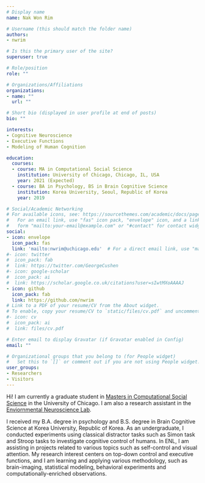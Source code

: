 ```yaml
---
# Display name
name: Nak Won Rim

# Username (this should match the folder name)
authors:
- nwrim

# Is this the primary user of the site?
superuser: true

# Role/position
role: ""

# Organizations/Affiliations
organizations:
- name: ""
  url: ""

# Short bio (displayed in user profile at end of posts)
bio: ""

interests:
- Cognitive Neuroscience
- Executive Functions
- Modeling of Human Cognition

education:
  courses:
  - course: MA in Computational Social Science
    institution: University of Chicago, Chicago, IL, USA
    year: 2021 (Expected)
  - course: BA in Psychology, BS in Brain Cognitive Science
    institution: Korea University, Seoul, Republic of Korea
    year: 2019

# Social/Academic Networking
# For available icons, see: https://sourcethemes.com/academic/docs/page-builder/#icons
#   For an email link, use "fas" icon pack, "envelope" icon, and a link in the
#   form "mailto:your-email@example.com" or "#contact" for contact widget.
social:
- icon: envelope
  icon_pack: fas
  link: 'mailto:nwrim@uchicago.edu'  # For a direct email link, use "mailto:test@example.org".
#- icon: twitter
#  icon_pack: fab
#  link: https://twitter.com/GeorgeCushen
#- icon: google-scholar
#  icon_pack: ai
#  link: https://scholar.google.co.uk/citations?user=sIwtMXoAAAAJ
- icon: github
  icon_pack: fab
  link: https://github.com/nwrim
# Link to a PDF of your resume/CV from the About widget.
# To enable, copy your resume/CV to `static/files/cv.pdf` and uncomment the lines below.
#- icon: cv
#  icon_pack: ai
#  link: files/cv.pdf

# Enter email to display Gravatar (if Gravatar enabled in Config)
email: ""

# Organizational groups that you belong to (for People widget)
#   Set this to `[]` or comment out if you are not using People widget.
user_groups:
- Researchers
- Visitors
---
```


Hi! I am currently a graduate student in [Masters in Computational Social Science](https://macss.uchicago.edu) in the University of Chicago. I am also a research assistant in the [Enviornmental Neuroscience Lab](https://voices.uchicago.edu/bermanlab/).

I received my B.A. degree in psychology and B.S. degree in Brain Cognitive Science at Korea University, Republic of Korea. As an undergraduate, I conducted experiments using classical distractor tasks such as Simon task and Stroop tasks to investigate cognitive control of humans. In ENL, I am assisting in projects related to various topics such as self-control and visual attention. My research interest centers on top-down control and executive functions, and I am learning and applying various methodology, such as brain-imaging, statistical modeling, behavioral experiments and computationally-enriched observations.

